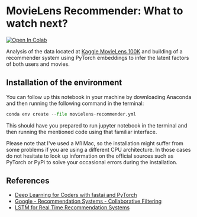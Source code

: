 # MovieLens Recommender: What to watch next?

[![Open In Colab](https://colab.research.google.com/assets/colab-badge.svg)](https://colab.research.google.com/github/josumsc/movielens-recommender/blob/master/src/movielens-recommender.ipynb)

Analysis of the data located at [Kaggle MovieLens 100K](https://www.kaggle.com/datasets/rajmehra03/movielens100k?select=ratings.csv) 
and building of a recommender system using PyTorch embeddings to infer the latent factors
of both users and movies.

## Installation of the environment

You can follow up this notebook in your machine by downloading Anaconda and then running the following command in the terminal:
```python
conda env create --file movielens-recommender.yml
```
This should have you prepared to run jupyter notebook in the terminal and then running the mentioned code using that familiar interface.

Please note that I've used a M1 Mac, so the installation might suffer from some problems if you are using a different CPU architecture. In those cases do not hesitate to look up information on the official sources such as PyTorch or PyPi to solve your occasional errors during the installation.

## References

- [Deep Learning for Coders with fastai and PyTorch](www.course.fast.ai)
- [Google - Recommendation Systems - Collaborative Filtering](https://developers.google.com/machine-learning/recommendation/collaborative/basics)
- [LSTM for Real Time Recommendation Systems](https://bond-kirill-alexandrovich.medium.com/lstm-for-real-time-recommendation-systems-f5191d564be5)